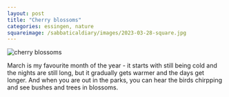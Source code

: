 ```yaml
---
layout: post
title: "Cherry blossoms"
categories: essingen, nature
squareimage: /sabbaticaldiary/images/2023-03-28-square.jpg
---
```

<img src="/sabbaticaldiary/images/2023-03-28.jpg" alt="cherry blossoms" class="center">

March is my favourite month of the year - it starts with still being cold and the nights are still long, but it gradually gets warmer and the days get longer. And when you are out in the parks, you can hear the birds chirpping and see bushes and trees in blossoms.